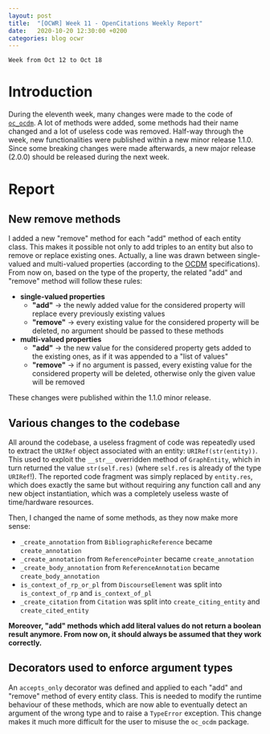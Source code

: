 ```yaml
---
layout: post
title:  "[OCWR] Week 11 - OpenCitations Weekly Report"
date:   2020-10-20 12:30:00 +0200
categories: blog ocwr
---
```

`Week from Oct 12 to Oct 18`

# Introduction
During the eleventh week, many changes were made to the code of [`oc_ocdm`][oc_ocdm_github]. A lot of methods were added, some methods 
had their name changed and a lot of useless code was removed. Half-way through the week, new functionalities were published 
within a new minor release 1.1.0. Since some breaking changes were made afterwards, a new major release (2.0.0) should be released 
during the next week.

# Report

## New remove methods
I added a new "remove" method for each "add" method of each entity class. This makes it possible not only to add triples to an entity 
but also to remove or replace existing ones. Actually, a line was drawn between single-valued and multi-valued properties (according to 
the [OCDM][ocdm-2.0.1] specifications). From now on, based on the type of the property, the related "add" and "remove" method will 
follow these rules:
  * **single-valued properties**
    + **"add"** -> the newly added value for the considered property will replace every previously existing values
    + **"remove"** -> every existing value for the considered property will be deleted, no argument should be passed to these methods
  * **multi-valued properties**
    + **"add"** -> the new value for the considered property gets added to the existing ones, as if it was appended to a "list of 
    values"
    + **"remove"** -> if no argument is passed, every existing value for the considered property will be deleted, otherwise only the 
    given value will be removed

These changes were published within the 1.1.0 minor release.

## Various changes to the codebase
All around the codebase, a useless fragment of code was repeatedly used to extract the `URIRef` object associated with an entity: 
`URIRef(str(entity))`. This used to exploit the `__str__` overridden method of `GraphEntity`, which in turn returned the value 
`str(self.res)` (where `self.res` is already of the type `URIRef`!). The reported code fragment was simply replaced by `entity.res`, 
which does exactly the same but without requiring any function call and any new object instantiation, which was a completely useless 
waste of time/hardware resources.

Then, I changed the name of some methods, as they now make more sense:
  * `_create_annotation` from `BibliographicReference` became `create_annotation`
  * `_create_annotation` from `ReferencePointer` became `create_annotation`
  * `_create_body_annotation` from `ReferenceAnnotation` became `create_body_annotation`
  * `is_context_of_rp_or_pl` from `DiscourseElement` was split into `is_context_of_rp` and `is_context_of_pl`
  * `_create_citation` from `Citation` was split into `create_citing_entity` and `create_cited_entity`

**Moreover, "add" methods which add literal values do not return a boolean result anymore. From now on, it should always be assumed that 
they work correctly.**

## Decorators used to enforce argument types
An `accepts_only` decorator was defined and applied to each "add" and "remove" method of every entity class. This is needed to modify 
the runtime behaviour of these methods, which are now able to eventually detect an argument of the wrong type and to raise a `TypeError` 
exception. This change makes it much more difficult for the user to misuse the `oc_ocdm` package.

[oc_ocdm_github]:      https://github.com/iosonopersia/oc_ocdm
[ocdm-2.0.1]:          https://figshare.com/articles/Metadata_for_the_OpenCitations_Corpus/3443876
